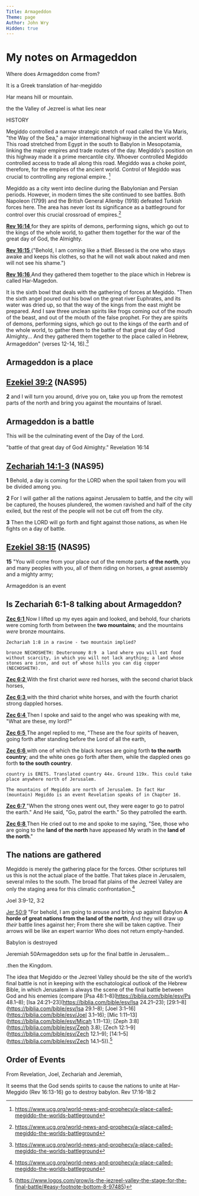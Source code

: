 ```yaml
---
Title: Armageddon
Theme: page
Author: John Wry
Hidden: true
---
```


# My notes on Armageddon

Where does Armageddon come from? 

It is a Greek translation of har-megiddo 

Har means hill or mountain. 

the the Valley of Jezreel is what lies near

HISTORY

Megiddo controlled a narrow strategic stretch of road called the Via Maris, "the Way of the Sea," a major international highway in the ancient world. This road stretched from Egypt in the south to Babylon in Mesopotamia, linking the major empires and trade routes of the day. Megiddo's position on this highway made it a prime mercantile city. Whoever controlled Megiddo controlled access to trade all along this road. Megiddo was a choke point, therefore, for the empires of the ancient world. Control of Megiddo was crucial to controlling any regional empire. [^1]

Megiddo as a city went into decline during the Babylonian and Persian periods. However, in modern times the site continued to see battles. Both Napoleon (1799) and the British General Allenby (1918) defeated Turkish forces here. The area has never lost its significance as a battleground for control over this crucial crossroad of empires.[^1]

[**Rev 16:14** ](verseid:66.16.14) for they are spirits of demons, performing signs, which go out to the kings of the whole world, to gather them together for the war of the great day of God, the Almighty.

[**Rev 16:15** ](verseid:66.16.15) ("Behold, I am coming like a thief. Blessed is the one who stays awake and keeps his clothes, so that he will not walk about naked and men will not see his shame.")

[**Rev 16:16** ](verseid:66.16.16) And they gathered them together to the place which in Hebrew is called Har-Magedon.

It is the sixth bowl that deals with the gathering of forces at Megiddo. "Then the sixth angel poured out his bowl on the great river Euphrates, and its water was dried up, so that the way of the kings from the east might be prepared. And I saw three unclean spirits like frogs coming out of the mouth of the beast, and out of the mouth of the false prophet. For they are spirits of demons, performing signs, which go out to the kings of the earth and of the whole world, to gather them to the battle of that great day of God Almighty... And they gathered them together to the place called in Hebrew, Armageddon" (verses 12-14, 16).[^1]

## Armageddon is a place 

## [Ezekiel 39:2](verseid:26.39.2)  (NAS95)

**2** and I will turn you around, drive you on, take you up from the remotest parts of the north and bring you against the mountains of Israel.

## Armageddon is a battle

This will be the culminating event of the Day of the Lord.

"battle of that great day of God Almighty." Revelation 16:14

## [Zechariah 14:1-3](verseid:38.14.1)  (NAS95)

**1** Behold, a day is coming for the LORD when the spoil taken from you will be divided among you.

**2** For I will gather all the nations against Jerusalem to battle, and the city will be captured, the houses plundered, the women ravished and half of the city exiled, but the rest of the people will not be cut off from the city.

**3** Then the LORD will go forth and fight against those nations, as when He fights on a day of battle.



## [Ezekiel 38:15](verseid:26.38.15)  (NAS95)

**15** "You will come from your place out of the remote parts **of the north**, you and many peoples with you, all of them riding on horses, a great assembly and a mighty army;

Armageddon is an event

## Is Zechariah 6:1-8 talking about Armageddon? 

[**Zec 6:1** ](verseid:38.6.1) Now I lifted up my eyes again and looked, and behold, four chariots were coming forth from between the **two mountains**; and the mountains *were* bronze mountains.

`Zechariah 1:8 in a ravine - two mountain implied?`

`bronze NECHOSHETH: Deuteronomy 8:9  a land where you will eat food without scarcity, in which you will not lack anything; a land whose stones are iron, and out of whose hills you can dig copper (NECHOSHETH). `

[**Zec 6:2** ](verseid:38.6.2) With the first chariot *were* red horses, with the second chariot black horses,

[**Zec 6:3** ](verseid:38.6.3) with the third chariot white horses, and with the fourth chariot strong dappled horses.

[**Zec 6:4** ](verseid:38.6.4) Then I spoke and said to the angel who was speaking with me, "What are these, my lord?"

[**Zec 6:5** ](verseid:38.6.5) The angel replied to me, "These are the four spirits of heaven, going forth after standing before the Lord of all the earth,

[**Zec 6:6** ](verseid:38.6.6) with one of which the black horses are going forth **to the north country**; and the white ones go forth after them, while the dappled ones go forth **to the south country**.

`country is ERETS. Translated country 44x. Ground 119x. This could take place anywhere north of Jerusalem.`

`The mountains of Megiddo are north of Jerusalem. In fact Har (mountain) Megiddo is an event Revelation speaks of in Chapter 16.`

[**Zec 6:7** ](verseid:38.6.7) "When the strong ones went out, they were eager to go to patrol the earth." And He said, "Go, patrol the earth." So they patrolled the earth.

[**Zec 6:8** ](verseid:38.6.8) Then He cried out to me and spoke to me saying, "See, those who are going to the **land of the north** have appeased My wrath in the **land of the north**."



## The nations are gathered 

Megiddo is merely the gathering place for the forces. Other scriptures tell us this is not the actual place of the battle. That takes place in Jerusalem, several miles to the south. The broad flat plains of the Jezreel Valley are only the staging area for this climatic confrontation.[^1]

Joel 3:9-12, 3:2

[Jer 50:9](verseid:24.50.9) "For behold, I am going to arouse and bring up against Babylon **A horde of great nations from the land of the north**, And they will draw up *their* battle lines against her; From there she will be taken captive. Their arrows will be like an expert warrior Who does not return empty-handed.

Babylon is destroyed 

Jeremiah 50Armageddon sets up for the final battle in Jerusalem...

.then the Kingdom. 

The idea that Megiddo or the Jezreel Valley should be the site of the world’s final battle is not in keeping with the eschatological outlook of the Hebrew Bible, in which Jerusalem is always the scene of the final battle between God and his enemies (compare [Psa 48:1–8](https://biblia.com/bible/esv/Ps 48.1–8); [Isa 24:21–23](https://biblia.com/bible/esv/Isa 24.21–23); [29:1–8](https://biblia.com/bible/esv/Isa 29.1–8); [Joel 3:1–16](https://biblia.com/bible/esv/Joel 3.1–16); [Mic 1:11–13](https://biblia.com/bible/esv/Micah 1.11–13); [Zeph 3:8](https://biblia.com/bible/esv/Zeph 3.8); [Zech 12:1–9](https://biblia.com/bible/esv/Zech 12.1–9); [14:1–5](https://biblia.com/bible/esv/Zech 14.1–5)).[^8]



## Order of Events

From Revelation, Joel, Zechariah and Jeremiah, 

It seems that the God sends spirits to cause the nations to unite at Har-Meggido (Rev 16:13-16) go to destroy babylon. Rev 17:16-18:2

[^1]: https://www.ucg.org/world-news-and-prophecy/a-place-called-megiddo-the-worlds-battleground
[^8]: (https://www.logos.com/grow/is-the-jezreel-valley-the-stage-for-the-final-battle/#easy-footnote-bottom-8-97485)

